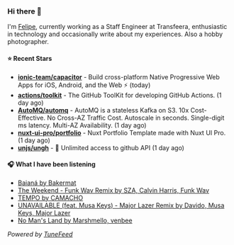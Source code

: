 ### Hi there 👋

I'm [Felipe](https://felipevm.com), currently working as a Staff Engineer at Transfeera, enthusiastic in technology and occasionally write about my experiences. Also a hobby photographer.

#### ⭐ Recent Stars
- **[ionic-team/capacitor](https://github.com/ionic-team/capacitor)** - Build cross-platform Native Progressive Web Apps for iOS, Android, and the Web ⚡️ (today)
- **[actions/toolkit](https://github.com/actions/toolkit)** - The GitHub ToolKit for developing GitHub Actions. (1 day ago)
- **[AutoMQ/automq](https://github.com/AutoMQ/automq)** - AutoMQ is a stateless Kafka on S3. 10x Cost-Effective. No Cross-AZ Traffic Cost. Autoscale in seconds. Single-digit ms latency. Multi-AZ Availability. (1 day ago)
- **[nuxt-ui-pro/portfolio](https://github.com/nuxt-ui-pro/portfolio)** - Nuxt Portfolio Template made with Nuxt UI Pro. (1 day ago)
- **[unjs/ungh](https://github.com/unjs/ungh)** - 🐙 Unlimited access to github API (1 day ago)

#### 🎧 What I have been listening
- [Baianá by Bakermat](https://open.spotify.com/track/780be5fB7823aHG06mwTat)
- [The Weekend - Funk Wav Remix by SZA, Calvin Harris, Funk Wav](https://open.spotify.com/track/0P6AWOA4LG1XOctzaVu5tt)
- [TEMPO by CAMACHO](https://open.spotify.com/track/1twnX99rkZCxZ4syessz4s)
- [UNAVAILABLE (feat. Musa Keys) - Major Lazer Remix by Davido, Musa Keys, Major Lazer](https://open.spotify.com/track/4oIhpa8oYIxlADCRq5Zc3g)
- [No Man&#39;s Land by Marshmello, venbee](https://open.spotify.com/track/2YkICSyEUG87ELpD3Za5AL)

_Powered by [TuneFeed](https://tunefeed.app?ref=github.com)_
